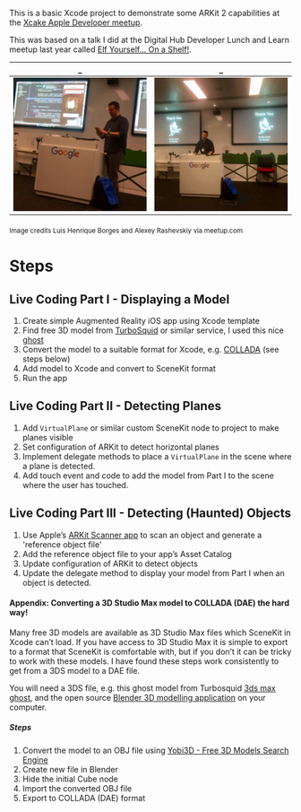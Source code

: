 This is a basic Xcode project to demonstrate some ARKit 2 capabilities at the [Xcake Apple Developer meetup](https://www.meetup.com/Xcake-Mobile-app-development-with-an-Appley-flavour/events/255179042/).

This was based on a talk I did at the Digital Hub Developer Lunch and Learn meetup last year called [Elf Yourself... On a Shelf!](https://github.com/rodhan/ElfYourselfOnAShelf).

_ | _
:-------------------------:|:-------------------------:
![](assets/xcake-scARy-monsters1.jpg)  |  ![](assets/xcake-scARy-monsters2.jpg)

<sub>Image credits Luis Henrique Borges and Alexey Rashevskiy via meetup.com</sub>

# Steps

## Live Coding Part I - Displaying a Model
1. Create simple Augmented Reality iOS app using Xcode template
2. Find free 3D model from [TurboSquid](https://www.turbosquid.com) or similar service, I used this nice [ghost](https://www.turbosquid.com/3d-models/3ds-max-ghost/224143) 
3. Convert the model to a suitable format for Xcode, e.g. [COLLADA](https://en.wikipedia.org/wiki/COLLADA) (see steps below)
4. Add model to Xcode and convert to SceneKit format
5. Run the app

## Live Coding Part II - Detecting Planes
1. Add `VirtualPlane` or similar custom SceneKit node to project to make planes visible
2. Set configuration of ARKit to detect horizontal planes
3. Implement delegate methods to place a `VirtualPlane` in the scene where a plane is detected.
4. Add touch event and code to add the model from Part I to the scene where the user has touched.

## Live Coding Part III - Detecting (Haunted) Objects
1. Use Apple’s [ARKit Scanner app](https://developer.apple.com/documentation/arkit/scanning_and_detecting_3d_objects) to scan an object and generate a 'reference object file'
2. Add the reference object file to your app’s Asset Catalog
3. Update configuration of ARKit to detect objects
4. Update the delegate method to display your model from Part I when an object is detected.

#### Appendix: Converting a 3D Studio Max model to COLLADA (DAE) the hard way!

Many free 3D models are available as 3D Studio Max files which SceneKit in Xcode can’t load.  If you have access to 3D Studio Max it is simple to export to a format that SceneKit is comfortable with, but if you don’t it can be tricky to work with these models.  I have found these steps work consistently to get from a 3DS model to a DAE file.

You will need a 3DS file, e.g. this ghost model from Turbosquid [3ds max ghost](https://www.turbosquid.com/3d-models/3ds-max-ghost/224143), and the open source [Blender 3D modelling application](https://www.blender.org/download/) on your computer.

##### Steps

1. Convert the model to an OBJ file using [Yobi3D - Free 3D Models Search Engine](https://www.yobi3d.com/3d-file-convert)
2. Create new file in Blender
3. Hide the initial Cube node
4. Import the converted OBJ file
5. Export to COLLADA (DAE) format

